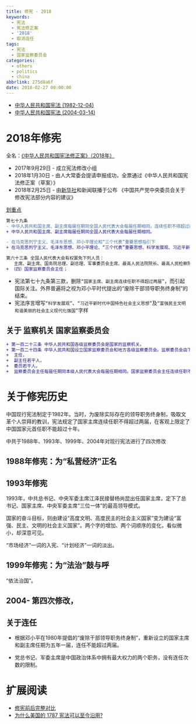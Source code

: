 ```yaml
---
title: 修宪 - 2018
keywords:
  - 宪法
  - 宪法修正案
  - '2018'
  - 取消连任
tags:
  - 宪法
  - 国家监察委员会
categories:
  - others
  - politics
  - china
abbrlink: 275d8a6f
date: 2018-02-27 00:00:00
---
```

- [中华人民共和国宪法 (1982-12-04)](http://cn.github.io/constitution/1982-12-04.html)
- [中华人民共和国宪法 (2004-03-14)](http://cn.github.io/constitution/2004-03-14.html)


# 2018年修宪

全名：[《中华人民共和国宪法修正案》（2018年）](https://zh.wikipedia.org/wiki/%E4%B8%AD%E5%8D%8E%E4%BA%BA%E6%B0%91%E5%85%B1%E5%92%8C%E5%9B%BD%E5%AE%AA%E6%B3%95%E4%BF%AE%E6%AD%A3%E6%A1%88_(2018%E5%B9%B4))

- 2017年9月29日 - 成立宪法修改小组 <!--
宪法修改小组，由张德江任组长，栗战书、王沪宁任副组长。
同年10月18日，中共十九大召开，栗战书及王沪宁当选新一届政治局常委
-->
- 2018年1月30日 - 由人大常委会提请申报成功，全票通过《中华人民共和国宪法修正案（草案）》
- 2018年2月25日 - 由[新华社](http://www.xinhuanet.com/politics/2018-02/25/c_1122451187.htm)和新闻联播于公布 《中国共产党中央委员会关于修改宪法部分内容的建议》

[划重点](https://github.com/cn/constitution/pull/2/commits/8115484d1848d309f68c709d8ea176374b2b1160)

```diff
第七十九条
- 中华人民共和国主席、副主席每届任期同全国人民代表大会每届任期相同，连续任职不得超过两届。
+ 中华人民共和国主席、副主席每届任期同全国人民代表大会每届任期相同。

- 在马克思列宁主义、毛泽东思想、邓小平理论和“三个代表”重要思想指引下
+ 在马克思列宁主义、毛泽东思想、邓小平理论、“三个代表”重要思想、科学发展观、习近平新时代中国特色社会主义思想指引下

第六十三条 全国人民代表大会有权罢免下列人员：
   主席、副主席、国务院总理、副总理、军事委员会主席、最高人民法院院长、最高人民检察院检察长
+ （四）国家监察委员会主任；

```

- 宪法第七十九条第三款，删除`“国家主席、副主席连续任职不得超过两届”`，而引起国际关注。外界普遍将之视为邓小平时代提出的“废除干部领导职务终身制”的结束。
- 宪法序言增写`“科学发展观”`、`“习近平新时代中国特色社会主义思想”`及`“富强民主文明和谐美丽的社会主义现代化强国”`字样

## 关于 监察机关 国家监察委员会

```diff
+ 第一百二十三条 中华人民共和国各级监察委员会是国家的监察机关。
+ 第一百二十四条 中华人民共和国设立国家监察委员会和地方各级监察委员会。监察委员会由下列人员组成
+  主任，
+  副主任若干人，
+  委员若干人。
+  监察委员会主任每届任期同本级人民代表大会每届任期相同。国家监察委员会主任连续任职不得超过两届。
```

# 关于修宪历史

中国现行宪法制定于1982年。当时，为废除实际存在的领导职务终身制，吸取文革个人崇拜的教训，宪法规定了国家主席连续任职不得超过两届，在客观上限定了中国国家元首任职不能超过十年。

中共于1988年、1993年、1999年、2004年对现行宪法进行了四次修改


## 1988年修宪：为“私营经济”正名

## 1993年修宪
1993年，中共总书记、中央军委主席江泽民接替杨尚昆出任国家主席，定下了总书记、国家主席、中央军委主席“三位一体”的最高领导模式。

国家的奋斗目标，则由建设“高度文明、高度民主的社会主义国家”变为建设“富强、民主、文明的社会主义国家”。两个字的增加、两个词顺序的变化，看似微小，却深意可见。

“市场经济”一词的入宪、“计划经济”一词的淡出。


## 1999年修宪：为“法治”鼓与呼
“依法治国”。

## 2004- 第四次修改，


## 关于连任

- 根据邓小平在1980年提倡的“废除干部领导职务终身制”，重新设立的国家主席和副主席任期为五年一届，连任不能超过两届。

- 党总书记、军委主席是中国政治体系中拥有最大权力的两个职务，没有连任次数的限制。


# 扩展阅读
- [修宪前后完整对比](http://mp.weixin.qq.com/s?__biz=MjM5MjAxNDM4MA==&mid=2666189516&idx=1&sn=fe2efe7f762a87af40c681ea05d73e27&chksm=bdb2bb8f8ac5329948e860b02b22c00037801602187791f0c0be1fc1600af85fcb24d45abf40&mpshare=1)
- [为什么美国的 1787 宪法可以至今沿用?](https://www.zhihu.com/question/22349148)
